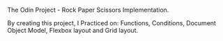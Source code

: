 The Odin Project - Rock Paper Scissors Implementation.

By creating this project, I Practiced on:
Functions,
Conditions,
Document Object Model,
Flexbox layout and
Grid layout.
